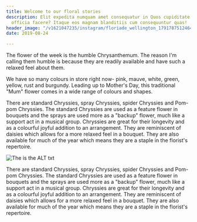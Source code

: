 ```yaml
---
title: Welcome to our floral stories
description: Elit expedita numquam amet consequatur in Quos cupiditate natus eligendi
  officia facere? Itaque eos magnam blanditiis cum consequuntur quas!
header_image: "/v1621047235/instagram/floriade_wellington_17917875124646997.jpg"
date: 2019-08-24

---
```

The flower of the week is the humble Chrysanthemum. The reason I'm calling them humble is because they are readily available and have such a relaxed feel about them.

We have so many colours in store right now- pink, mauve, white, green, yellow, rust and burgundy.  Leading up to Mother's Day, this traditional "Mum" flower comes in a wide range of colours and shapes.

There are standard Chryssies, spray Chryssies, spider Chryssies and Pom-pom Chryssies.  The standard Chryssies are used as a feature flower in bouquets and the sprays are used more as a "backup" flower, much like a support act in a musical group. Chryssies are great for their longevity and as a colourful joyful addition to an arrangement.  They are reminiscent of daisies which allows for a more relaxed feel in a bouquet. They are also available for much of the year which means they are a staple in the florist's repertoire.

![The is the ALT txt](https://res.cloudinary.com/floriade/image/upload/v1621047234/instagram/floriade_wellington_18144902461162640.jpg "This is the title")

There are standard Chryssies, spray Chryssies, spider Chryssies and Pom-pom Chryssies.  The standard Chryssies are used as a feature flower in bouquets and the sprays are used more as a "backup" flower, much like a support act in a musical group. Chryssies are great for their longevity and as a colourful joyful addition to an arrangement.  They are reminiscent of daisies which allows for a more relaxed feel in a bouquet. They are also available for much of the year which means they are a staple in the florist's repertoire.
